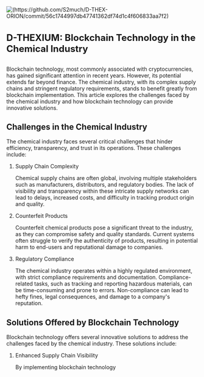 <html>
<head>
    <meta charset="UTF-8">
    <title>D-THEXIUM: Blockchain Technology in the Chemical Industry</title>
    <style>
        .logo {
            display: inline-block;
            vertical-align: middle;
            margin-right: 10px;
        }
        .title {
            display: inline-block;
            vertical-align: middle;
            font-size: 24px;
            font-weight: bold;
        }
    </style>
</head>
<body>
    <img src="[logo.png]" alt="(https://github.com/S2much/D-THEX-ORION/commit/56c1744997db47741362df74d1c4f606833aa7f2)" class="logo">
    <h1 class="title">D-THEXIUM: Blockchain Technology in the Chemical Industry</h1>
    <p>Blockchain technology, most commonly associated with cryptocurrencies, has gained significant attention in recent years. However, its potential extends far beyond finance. The chemical industry, with its complex supply chains and stringent regulatory requirements, stands to benefit greatly from blockchain implementation. This article explores the challenges faced by the chemical industry and how blockchain technology can provide innovative solutions.</p>
    <h2>Challenges in the Chemical Industry</h2>
    <p>The chemical industry faces several critical challenges that hinder efficiency, transparency, and trust in its operations. These challenges include:</p>
    <ol>
        <li>Supply Chain Complexity</li>
        <p>Chemical supply chains are often global, involving multiple stakeholders such as manufacturers, distributors, and regulatory bodies. The lack of visibility and transparency within these intricate supply networks can lead to delays, increased costs, and difficulty in tracking product origin and quality.</p>
        <li>Counterfeit Products</li>
        <p>Counterfeit chemical products pose a significant threat to the industry, as they can compromise safety and quality standards. Current systems often struggle to verify the authenticity of products, resulting in potential harm to end-users and reputational damage to companies.</p>
        <li>Regulatory Compliance</li>
        <p>The chemical industry operates within a highly regulated environment, with strict compliance requirements and documentation. Compliance-related tasks, such as tracking and reporting hazardous materials, can be time-consuming and prone to errors. Non-compliance can lead to hefty fines, legal consequences, and damage to a company's reputation.</p>
    </ol>
    <h2>Solutions Offered by Blockchain Technology</h2>
    <p>Blockchain technology offers several innovative solutions to address the challenges faced by the chemical industry. These solutions include:</p>
    <ol>
        <li>Enhanced Supply Chain Visibility</li>
        <p>By implementing blockchain technology


